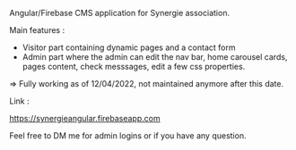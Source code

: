 Angular/Firebase CMS application for Synergie association.

Main features : 

- Visitor part containing dynamic pages and a contact form
- Admin part where the admin can edit the nav bar, home carousel cards, pages content, check messsages, edit a few css properties.

=> Fully working as of 12/04/2022, not maintained anymore after this date.

Link :

https://synergieangular.firebaseapp.com


Feel free to DM me for admin logins or if you have any question.
